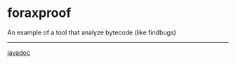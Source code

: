 # foraxproof
An example of a tool that analyze bytecode (like findbugs)

---

[javadoc](https://jitpack.io/com/github/forax/foraxproof/master/javadoc/index.html?overview-tree.html)
